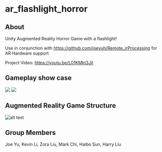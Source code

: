 # ar_flashlight_horror

## About
Unity Augmented Reality Horror Game with a flashlight!

Use in conjunction with https://github.com/joeyuh/Remote_irProcessing for AR Hardware support

Project Video: https://youtu.be/L01KMkt3JiI

## Gameplay show case
![](https://github.com/joeyuh/ar_flashlight_horror/blob/main/gameplay1.gif)
![](https://github.com/joeyuh/ar_flashlight_horror/blob/main/gameplay2.gif)

## Augmented Reality Game Structure
![alt text](https://joeworld.xyz/wp-content/uploads/Screenshot-2023-01-23-at-22.02.09.png)


## Group Members
Joe Yu, Kevin Li, Zora Liu, Mark Chi, Haibo Sun, Harry Liu

